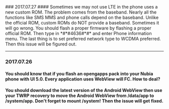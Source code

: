 <head>
 <title>XueKirby's 每日一翻</title>
 <link href="/favicon.ico" type="image/x-icon" rel="shortcut icon" />
</head>
### 2017.07.27
#### Sometimes we may not use LTE in the phone uses a new custom ROM. The problem comes from the baseband. Nearly all the functions like SMS MMS and phone calls depend on the baseband. Unlike the official ROM, custom ROMs do NOT provide a baseband. Sometimes it will go wrong. You should flash a proper firmware by flashing a proper official ROM. Then type in *#*#4636#*#* and enter Phone information menu. The last thing is to set preferred network type to WCDMA preferred. Then this issue will be figured out.

---

### 2017.07.26
#### You should know that if you flash an opengapps pack into your Nubia phone with UI 5.0. Every application uses WebView will FC. How to deal? 
#### You should download the latest version of the Android WebView then use your TWRP recovery to move the Android WebView from /data/app to /system/app. Don't forget to mount /system! Then the issue will get fixed.